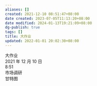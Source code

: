 ```yaml
---
aliases: []
created: 2021-12-10 08:51:47+08:00
date created: 2023-07-05T11:13:20+08:00
date modified: 2024-01-13T19:21:09+08:00
dg-publish: true
tags: []
title: 大作业
updated: 2022-01-01 20:02:30+08:00
---
```


大作业  
2021 年 12 月 10 日  
8:51  
市场调研  
甘特图
